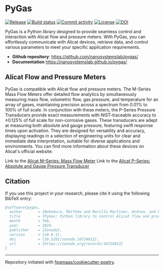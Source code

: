 # PyGas

[![Release](https://img.shields.io/github/v/release/nanosystemslab/pygas)](https://img.shields.io/github/v/release/nanosystemslab/pygas)
[![Build status](https://img.shields.io/github/actions/workflow/status/nanosystemslab/pygas/main.yml?branch=main)](https://github.com/nanosystemslab/pygas/actions/workflows/main.yml?query=branch%3Amain)
[![Commit activity](https://img.shields.io/github/commit-activity/m/nanosystemslab/pygas)](https://img.shields.io/github/commit-activity/m/nanosystemslab/pygas)
[![License](https://img.shields.io/github/license/nanosystemslab/pygas)](https://img.shields.io/github/license/nanosystemslab/pygas)
[![DOI](https://zenodo.org/badge/732228171.svg)](https://zenodo.org/doi/10.5281/zenodo.10724912)

PyGas is a Python library designed to provide seamless control and interaction with Alicat flow and pressure meters. With PyGas, you can effortlessly communicate with Alicat devices, retrieve data, and control various parameters to meet your specific application requirements.

- **Github repository**: <https://github.com/nanosystemslab/pygas/>
- **Documentation** <https://nanosystemslab.github.io/pygas/>

## Alicat Flow and Pressure Meters

PyGas is compatible with Alicat flow and pressure meters. The M-Series Mass Flow Meters offer detailed flow analytics by simultaneously measuring mass flow, volumetric flow, gas pressure, and temperature for an array of gases, maintaining precision across a spectrum from 0.01% to 100% of full scale. In conjunction with these meters, the P-Series Pressure Transducers provide exact measurements with NIST-traceable accuracy to ±0.125% of full scale for non-corrosive gases. These transducers are adept at measuring both absolute and gauge pressure, featuring swift response times upon activation. They are designed for versatility and accuracy, displaying readings in a selection of engineering units for clear and immediate data interpretation, suitable for diverse applications and environments. You can find more information about these devices on Alicat's official website:

Link to the [Alicat M–Series: Mass Flow Meter](https://www.alicat.com/models/m-gas-mass-flow-meters/)
Link to the [Alicat P–Series: Absolute and Gauge Pressure Transducer](https://www.alicat.com/models/p-absolute-and-gauge-pressure-transducers/)


## Citation

If you use this project in your research, please cite it using the following BibTeX entry:

```bibtex
@software{pygas,
  author       = {Nakamura, Matthew and Murillo Martinez, Andrea, and Renzo Clauido, Josh},
  title        = {PyGas: Python library to control Alicat flow and pressure meter},
  month        = feb,
  year         = 2024,
  publisher    = {Zenodo},
  version      = {v0.0.1},
  doi          = {10.5281/zenodo.10724912},
  url          = {https://zenodo.org/records/10724913}
}
```

---

Repository initiated with [fpgmaas/cookiecutter-poetry](https://github.com/fpgmaas/cookiecutter-poetry).
